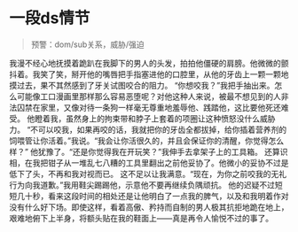 # 一段ds情节

> 预警：dom/sub关系，威胁/强迫

  我漫不经心地抚摸着跪趴在我脚下的男人的头发，拍拍他僵硬的肩膀。他微微的颤抖着。我笑了笑，掰开他的嘴唇把手指塞进他的口腔里，从他的牙齿上一颗一颗地摸过去，果不其然感到了牙关试图咬合的阻力。
  “你想咬我？”我把手抽出来。怎么可能像工口漫画里那样那么容易恶堕呢？对他这种人来说，被最不想见到的人非法囚禁在家里，又像对待一条狗一样毫无尊重地羞辱他、践踏他，这比要他死还难受。
  他瞪着我，虽然身上的拘束带和脖子上套着的项圈让这种愤怒没什么威胁力。
  “不可以咬我，如果再咬的话，我就把你的牙齿全都拔掉，给你插着营养剂的饲喂管让你活着。”我说。“我会让你活很久的，并且会保证你的清醒，你觉得怎么样？”
  他犹豫了。“还是你觉得我在开玩笑？”我伸手去拿架子上的工具箱。
  还算识相，在我把钳子从一堆乱七八糟的工具里翻出之前他妥协了。他微小的妥协不过是低下了头，不再和我对视而已。
  这不足以让我满意。“现在，为你之前咬我的无礼行为向我道歉。”我用鞋尖踢踢他，示意他不要再继续负隅顽抗。
  他的迟疑不过短短几十秒，看来这段时间的相处还是让他明白了一点我的脾气，以及和我明着作对没有什么好下场。即使这样，看着高傲、矜持而自制的男人极其抗拒地跪在地上，艰难地俯下上半身，将额头贴在我的鞋面上——真是再令人愉悦不过的事了。